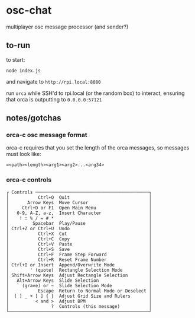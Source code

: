 # osc-chat

multiplayer osc message processor (and sender?)

## to-run

to start:
```
node index.js
```
and navigate to `http://rpi.local:8080`

run `orca` while SSH'd to rpi.local (or the random box) to interact, ensuring that orca is outputting to `0.0.0.0:57121`

## notes/gotchas

### orca-c osc message format

orca-c requires that you set the length of the orca messages, so messages must look like:
```
=<path><length><arg1><arg2>...<arg34>
```

### orca-c controls

```
┌ Controls ───────────────────────────────────────────┐
│           Ctrl+Q  Quit                              │
│       Arrow Keys  Move Cursor                       │
│     Ctrl+D or F1  Open Main Menu                    │
│   0-9, A-Z, a-z,  Insert Character                  │
│    ! : % / = # *                                    │
│         Spacebar  Play/Pause                        │
│ Ctrl+Z or Ctrl+U  Undo                              │
│           Ctrl+X  Cut                               │
│           Ctrl+C  Copy                              │
│           Ctrl+V  Paste                             │
│           Ctrl+S  Save                              │
│           Ctrl+F  Frame Step Forward                │
│           Ctrl+R  Reset Frame Number                │
│ Ctrl+I or Insert  Append/Overwrite Mode             │
│        ' (quote)  Rectangle Selection Mode          │
│ Shift+Arrow Keys  Adjust Rectangle Selection        │
│   Alt+Arrow Keys  Slide Selection                   │
│   ` (grave) or ~  Slide Selection Mode              │
│           Escape  Return to Normal Mode or Deselect │
│  ( ) _ + [ ] { }  Adjust Grid Size and Rulers       │
│          < and >  Adjust BPM                        │
│                ?  Controls (this message)           │
└─────────────────────────────────────────────────────┘
```
